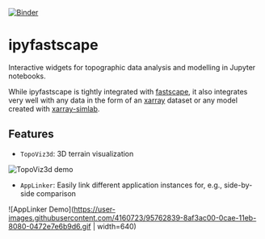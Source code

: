 [![Binder](https://mybinder.org/badge_logo.svg)](https://mybinder.org/v2/gh/fastscape-lem/fastscape-demo/master?urlpath=lab/tree/ipyfastscape)

# ipyfastscape

Interactive widgets for topographic data analysis and modelling in Jupyter notebooks.

While ipyfastscape is tightly integrated with [fastscape](https://github.com/fastscape-lem/fastscape),
it also integrates very well with any data in the form of an [xarray](https://github.com/pydata/xarray)
dataset or any model created with [xarray-simlab](https://github.com/benbovy/xarray-simlab).

## Features

- `TopoViz3d`: 3D terrain visualization

![TopoViz3d demo](https://user-images.githubusercontent.com/4160723/95083363-b4e02800-071c-11eb-939d-463ebb8342a2.gif)

- `AppLinker`: Easily link different application instances for, e.g., side-by-side comparison

![AppLinker Demo](https://user-images.githubusercontent.com/4160723/95762839-8af3ac00-0cae-11eb-8080-0472e7e6b9d6.gif | width=640)
